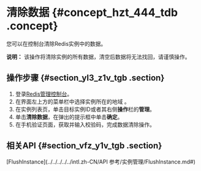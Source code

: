 # 清除数据 {#concept_hzt_444_tdb .concept}

您可以在控制台清除Redis实例中的数据。

**说明：** 该操作将清除实例的所有数据，清空后数据将无法找回，请谨慎操作。

## 操作步骤 {#section_yl3_z1v_tgb .section}

1.  登录[Redis管理控制台](https://kvstore.console.aliyun.com/)。
2.  在界面左上方的菜单栏中选择实例所在的地域 。
3.  在实例列表页，单击目标实例ID或者其右侧**操作**栏的**管理**。
4.  单击**清除数据**，在弹出的提示框中单击**确定**。
5.  在手机验证页面，获取并输入校验码，完成数据清除操作。

## 相关API {#section_vfz_y1v_tgb .section}

[FlushInstance](../../../../../intl.zh-CN/API 参考/实例管理/FlushInstance.md#)

